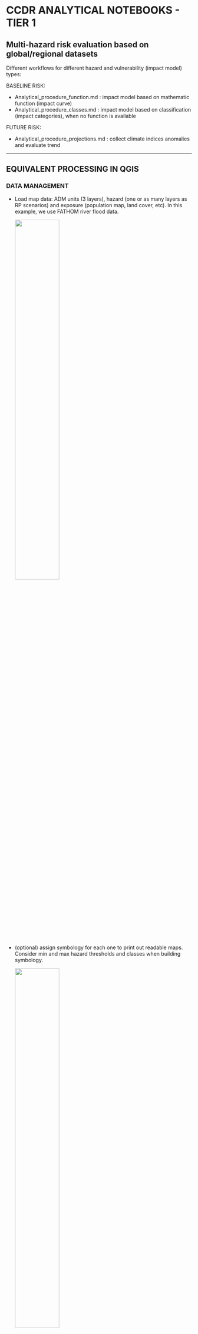# CCDR ANALYTICAL NOTEBOOKS - TIER 1

## Multi-hazard risk evaluation based on global/regional datasets

Different workflows for different hazard and vulnerability (impact model) types:

BASELINE RISK:
- Analytical_procedure_function.md : impact model based on mathematic function (impact curve)
- Analytical_procedure_classes.md : impact model based on classification (impact categories), when no function is available

FUTURE RISK:
- Analytical_procedure_projections.md : collect climate indices anomalies and evaluate trend

--------------------------------------

## EQUIVALENT PROCESSING IN QGIS

### DATA MANAGEMENT

- Load map data: ADM units (3 layers), hazard (one or as many layers as RP scenarios) and exposure (population map, land cover, etc). In this example, we use FATHOM river flood data.

  <img width=50% src="https://user-images.githubusercontent.com/44863827/151356823-3687e507-1408-411b-ae8a-2b6c5a1259b3.png">

- (optional) assign symbology for each one to print out readable maps. Consider min and max hazard thresholds and classes when building symbology.

  <img width=50% src="https://user-images.githubusercontent.com/44863827/151356576-7f56d2a6-4314-4bcb-9727-377bd032ac54.png">

- Apply min and max thresholds for hazard, if required. In the example, we consider values < 0.5 m as non-impacting due to defence standards, and values > 6 m as likely part of a river body.

    <img width=50% src="https://user-images.githubusercontent.com/44863827/151363110-aef5a83b-d43b-44be-8d81-964133e210e4.png">


<table><tr><td>Original data:</td><td>Threshold applied:</td></tr>
<tr><td><img width=70% src="https://user-images.githubusercontent.com/44863827/151364463-26343f61-a4ab-4a4e-9c53-7a14693da3a4.png"></td>
<td><img width=70% src="https://user-images.githubusercontent.com/44863827/151364627-e57fca34-83af-4738-a3a4-0238a67919e1.png"></td></tr></table>

Note: this computation may take between 1-2 min.

### USING A IMPACT CURVE / FUNCTION

- Raster calculator: tranlate the hazard map (one layer or multiple RP) into impact factor map. In this example, the average flood damage curve for Asia is used, where x is the hazard metric (water depth): y= 0.00723*x^3 - 0.1*x^2 + 0.506*x + 0.023

  <img width=50% src="https://user-images.githubusercontent.com/44863827/151366185-020c0fb4-e506-48f7-ae2b-97f81e5d44d5.png">

Note: this computation may take between 1-2 min. The resulting layers has values ranging 0-1.

  <img width=50% src="https://user-images.githubusercontent.com/44863827/151367325-4d5eacef-f612-486c-803f-05d7d20c0244.png)


- Raster calculator: multiply the impact factor map with the exposure map





### USING IMPACT CATEGORIES CLASSIFICATION
